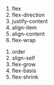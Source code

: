 <!-- patent -->
1. flex
2. flex-direction
3. justify-content 
4. align-item 
5. align-content
6. flex-wrap
   

<!-- child    -->
1. order
2. slign-self
3. flex-grow
4. flex-basis
5. flex-shrink